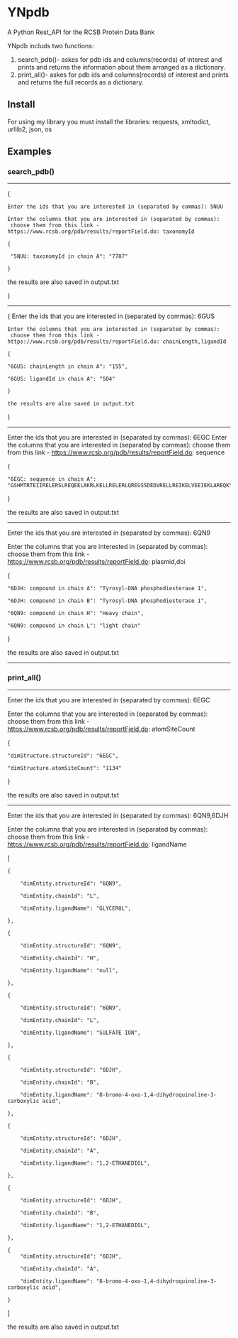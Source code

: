 # YNpdb
A Python Rest_API for the RCSB Protein Data Bank

YNpdb includs two functions:
1. search_pdb()- askes for pdb ids and columns(records) of interest 
                 and prints and returns the information about them arranged as a dictionary.
2. print_all()- askes for pdb ids and columns(records) of interest 
                and prints and returns the full records as a dictionary.
                

## Install
For using my library you must install the libraries: requests, xmltodict, urllib2, json, os
## Examples
### search_pdb()
---------------------------
{

    Enter the ids that you are interested in (separated by commas): 5NUU

    Enter the columns that you are interested in (separated by commas):
     choose them from this link - https://www.rcsb.org/pdb/results/reportField.do: taxonomyId

    {

     "5NUU: taxonomyId in chain A": "7787"
    
    }

   the results are also saved in output.txt

}

-----------------------------
{
    Enter the ids that you are interested in (separated by commas): 6GUS

    Enter the columns that you are interested in (separated by commas):
     choose them from this link - https://www.rcsb.org/pdb/results/reportField.do: chainLength,ligandId

    {

    "6GUS: chainLength in chain A": "155",
    
    "6GUS: ligandId in chain A": "SO4"
    
    }

    the results are also saved in output.txt
    
}

-----------------------------

Enter the ids that you are interested in (separated by commas): 6EGC
Enter the columns that you are interested in (separated by commas):
 choose them from this link - https://www.rcsb.org/pdb/results/reportField.do: sequence

{

    "6EGC: sequence in chain A": "GSHMTRTEIIRELERSLREQEELAKRLKELLRELERLQREGSSDEDVRELLREIKELVEEIEKLAREQKYLVEELKRQQGPPGNEIIRELERSLREQEELAKRLKELLRELERLQREGSSDEDVRELLREIKELVEEIEKLAREQKYLVEELKRQD"

}

the results are also saved in output.txt

------------------------------

Enter the ids that you are interested in (separated by commas): 6QN9

Enter the columns that you are interested in (separated by commas):
 choose them from this link - https://www.rcsb.org/pdb/results/reportField.do: plasmid,doi

{

    "6DJH: compound in chain A": "Tyrosyl-DNA phosphodiesterase 1",
    
    "6DJH: compound in chain B": "Tyrosyl-DNA phosphodiesterase 1",
    
    "6QN9: compound in chain H": "Heavy chain",
    
    "6QN9: compound in chain L": "light chain"
    
}

the results are also saved in output.txt

---------------------------------------

### print_all()
---------------------------

Enter the ids that you are interested in (separated by commas): 6EGC

Enter the columns that you are interested in (separated by commas):
 choose them from this link - https://www.rcsb.org/pdb/results/reportField.do: atomSiteCount

{

    "dimStructure.structureId": "6EGC",
    
    "dimStructure.atomSiteCount": "1134"

}

the results are also saved in output.txt

-----------------------------------

Enter the ids that you are interested in (separated by commas): 6QN9,6DJH

Enter the columns that you are interested in (separated by commas):
 choose them from this link - https://www.rcsb.org/pdb/results/reportField.do: ligandName

[

    {
    
        "dimEntity.structureId": "6QN9",
        
        "dimEntity.chainId": "L",
        
        "dimEntity.ligandName": "GLYCEROL",
        
    },
    
    {
    
        "dimEntity.structureId": "6QN9",
        
        "dimEntity.chainId": "H",
        
        "dimEntity.ligandName": "null",

    },
    
    {
    
        "dimEntity.structureId": "6QN9",
        
        "dimEntity.chainId": "L",
        
        "dimEntity.ligandName": "SULFATE ION",
        
    },
    
    {
    
        "dimEntity.structureId": "6DJH",
        
        "dimEntity.chainId": "B",
        
        "dimEntity.ligandName": "8-bromo-4-oxo-1,4-dihydroquinoline-3-carboxylic acid",

    },
    
    {
    
        "dimEntity.structureId": "6DJH",
        
        "dimEntity.chainId": "A",
        
        "dimEntity.ligandName": "1,2-ETHANEDIOL",
        
    },
    
    {
    
        "dimEntity.structureId": "6DJH",
        
        "dimEntity.chainId": "B",
        
        "dimEntity.ligandName": "1,2-ETHANEDIOL",

    },
    
    {
        "dimEntity.structureId": "6DJH",
        
        "dimEntity.chainId": "A",
        
        "dimEntity.ligandName": "8-bromo-4-oxo-1,4-dihydroquinoline-3-carboxylic acid",

    }
    
]

the results are also saved in output.txt




